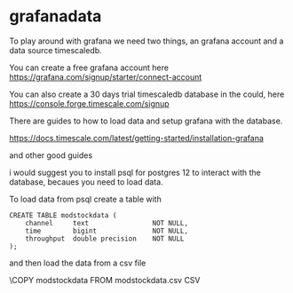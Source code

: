 # grafanadata

To play around with grafana we need two things, an grafana account and a data source timescaledb.

You can create a free grafana account here https://grafana.com/signup/starter/connect-account

You can also create a 30 days trial timescaledb database in the could, here https://console.forge.timescale.com/signup

There are guides to how to load data and setup grafana with the database.

https://docs.timescale.com/latest/getting-started/installation-grafana

and other good guides

i would suggest you to install psql for postgres 12 to interact with the database, becaues you need to load data.


To load data from psql create a table with

```
CREATE TABLE modstockdata (
    channel     text                NOT NULL,
    time        bigint              NOT NULL,
    throughput  double precision    NOT NULL
);
```


and then load the data from a csv file

\COPY modstockdata FROM modstockdata.csv CSV